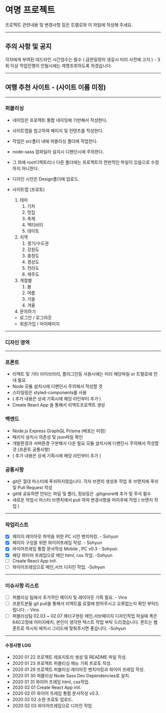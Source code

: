 # 여명 프로젝트

프로젝트 관련내용 및 변경사항 등은 트렐로와 이 파일에 작성해 주세요.

---

## 주의 사항 및 공지

각자에게 부여된 데드라인 시간엄수는 필수 ( 급한일정이 생길시 미리 사전에 고지 ) - 3회 이상 작업진행이 안될시에는 제명조취하도록 하겠습니다.

---

## 여행 추천 사이트 - (사이트 이름 미정)

---

### 퍼블리싱

- 네이밍은 프로젝트 통합 네이밍에 기반해서 작성한다.
- 사이트맵을 참고하여 페이지 및 컨텐츠를 작성한다.
- 작업은 src폴더 내에 퍼블리싱 폴더에 작업한다.
- node-sass 컴파일러 설치시 디펜던시에 주의한다.
- 그 외에 root디렉토리나 다른 폴더에는 프로젝트의 전반적인 파일이 있음으로 수정하지 아니한다.
- 디자인 시안은 Design폴더에 업로드.
- 사이트맵 (프로토)

  1. 테마
     1. 기차
     1. 맛집
     1. 축제
     1. 엑티비티
     1. 데이트
  2. 지역
     1. 경기/수도권
     1. 강원도
     1. 충청도
     1. 경상도
     1. 전라도
     1. 제주도
  3. 계절별
     1. 봄
     1. 여름
     1. 가을
     1. 겨울
  4. 문의하기

  - 로그인 / 로그아웃
  - 회원가입 / 마이페이지

---

### 디자인 영역

---

### 프론트

- 리엑트 및 기타 라이브러리, 플러그인등 사용시에는 미리 해당파일 or 트렐로에 안내 필요
- Node 모듈 설치시에 디펜던시 주의해서 작성할 것
- 스타일링은 styled-components를 사용
- ( 추가 내용은 상세 기획시에 해당 라인부터 추가 )
- Create React App 을 통해서 리엑트프로젝트 생성

### 백엔드

- Node.js Express GraphQL Prisma (배포는 미정)
- 패키지 설치시 의존성 및 json파일 확인
- 개발환경과 서버환경 구분해서 다운 필요 모듈 설치시에 디펜던시 주의해서 작성할 것 (프론트 공통사항)
- ( 추가 내용은 상세 기획시에 해당 라인부터 추가 )

### 공통사항

- git은 절대 마스터에 푸쉬하지않습니다. 각자 브랜치 생성후 작업 후 브랜치에 푸쉬 및 Pull Request 작성
- git에 공유하면 안되는 파일 및 폴더, 정보등은 .gitignore에 추가 및 주석 필수
- 새로운 작업시 마스터 브랜치에서 pull 하여 변경사항을 머지후에 작업 ( 브랜치 작업 )

---

### 작업리스트

- [x] 페이지 레이아웃 파악을 위한 PC 시안 벤치마킹. - Sohyun
- [x] 페이지 구성을 위한 와이어프레임 작성. - Sohyun
- [x] 와이어프레임 통합 문서작성 Mobile , PC v0.3 - Sohyun
- [x] 해당 와이어 프레임으로 메인 html, css 작업. -Sohyun
- [ ] Create React App init.
- [ ] 와이어프레임으로 메인,서브 디자인 작업. -Sohyun

---

### 이슈사항 리스트

- [ ] 퍼블리싱 팀에서 추가적인 페이지 및 레이아웃 기획 필요. - Vins
- [ ] 프론트분들 git pull을 통해서 리엑트를 로컬에 받아주시고 오류없는지 확인 부탁드립니다. - Vins
- [ ] 퍼블리싱팀 02.03 ~ 02.07 헤더구현된 메인,서브페이지 디자인작업 하실때 폭은 640고정에 이미지배치, 본인이 생각한 텍스트 작업 부탁 드리겠습니다. 폰트는 웹폰트로 하시되 배치시 그리드에 맞춰주시면 좋습니다. -Sohyun

---

#### 수정사항 LOG

- 2020 01 22 프로젝트 레포지토리 생성 및 README 파일 작성.
- 2020 01 23 프로젝트 퍼블리싱 메뉴 기획 프로토 작성.
- 2020 01 29 프로젝트 퍼블리싱 레이아웃 벤치마킹과 와이어 프레임 작성.
- 2020 01 30 퍼블리싱 Node Sass Dev Dependencies로 설치.
- 2020 01 31 와이어 프레임 html, css작업.
- 2020 02 01 Create React App init.
- 2020 02 01 와이어 프레임 통합 문서작성 v0.3.
- 2020 02 02 소현 프로토 업로드.
- 2020 02 03 와이어프레임으로 디자인 작업
